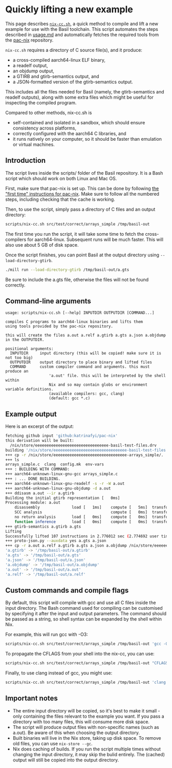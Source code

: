 # Quickly lifting a new example

This page describes [`nix-cc.sh`](https://github.com/UQ-PAC/BASIL/blob/main/scripts/nix-cc.sh),
a quick method to compile and lift a new example for use with the Basil toolchain.
This script automates the steps described in [usage.md](usage.md) and automatically
fetches the required tools from the [pac-nix](https://github.com/katrinafyi/pac-nix/)
repository.

`nix-cc.sh` requires a directory of C source file(s), and it produce:
- a cross-compiled aarch64-linux ELF binary,
- a readelf output,
- an objdump output,
- a GTIRB and gtirb-semantics output, and
- a JSON-formatted version of the gtirb-semantics output.

This includes all the files needed for Basil (namely, the gtirb-semantics and readelf outputs),
along with some extra files which might be useful for inspecting the compiled program.

Compared to other methods, nix-cc.sh is
- self-contained and isolated in a sandbox, which should ensure consistency across platforms,
- correctly configured with the aarch64 C libraries, and
- it runs natively on your computer, so it should be faster than emulation or virtual machines.

## Introduction

The script lives inside the scripts/ folder of the Basil repository.
It is a Bash script which should work on both Linux and Mac OS.

First, make sure that pac-nix is set up. This can be done by following
[the "first time" instructions for pac-nix](https://github.com/katrinafyi/pac-nix?tab=readme-ov-file#first-time).
Make sure to follow all the numbered steps, including checking that the cache is working.

Then, to use the script, simply pass a directory of C files and an output directory:
```bash
scripts/nix-cc.sh src/test/correct/arrays_simple /tmp/basil-out
```
The first time you run the script, it will take some time to fetch the cross-compilers
for aarch64-linux. Subsequent runs will be much faster. This will also use about 5 GB of disk space.

Once the script finishes, you can point Basil at the output directory using `--load-directory-gtirb`.
```bash
./mill run --load-directory-gtirb /tmp/basil-out/a.gts
```
Be sure to include the a.gts file, otherwise the files will not be found correctly.

## Command-line arguments

```
usage: scripts/nix-cc.sh [--help] INPUTDIR OUTPUTDIR [COMMAND...]

compiles C programs to aarch64-linux binaries and lifts them
using tools provided by the pac-nix repository.

this will create the files a.out a.relf a.gtirb a.gts a.json a.objdump
in the OUTPUTDIR.

positional arguments:
  INPUTDIR     input directory (this will be copied! make sure it is not too big)
  OUTPUTDIR    output directory to place binary and lifted files
  COMMAND      custom compiler command and arguments. this must produce an
                   'a.out' file. this will be interpreted by the shell within
                   Nix and so may contain globs or environment variable definitions.
                   (available compilers: gcc, clang)
                   (default: gcc *.c)
```

## Example output

Here is an excerpt of the output:
```bash
fetching github input 'github:katrinafyi/pac-nix'
this derivation will be built:
  /nix/store/eeeeeeeeeeeeeeeeeeeeeeeeeeeeeeee-basil-test-files.drv
building '/nix/store/eeeeeeeeeeeeeeeeeeeeeeeeeeeeeeee-basil-test-files.drv'...
+++ cp -r /nix/store/eeeeeeeeeeeeeeeeeeeeeeeeeeeeeeee-arrays_simple/. .
+++ ls
arrays_simple.c  clang  config.mk  env-vars
+++ : BUILDING WITH COMMAND:
+++ aarch64-unknown-linux-gnu-gcc arrays_simple.c
+++ : ... DONE BUILDING.
+++ aarch64-unknown-linux-gnu-readelf -s -r -W a.out
+++ aarch64-unknown-linux-gnu-objdump -d a.out
+++ ddisasm a.out --ir a.gtirb
Building the initial gtirb representation [   0ms]
Processing module: a.out
    disassembly              load [   1ms]    compute [   5ms]  transform [   0ms]
    SCC analysis                              compute [   0ms]  transform [   0ms]
    no return analysis       load [   0ms]    compute [   0ms]  transform [   0ms]
    function inference       load [   0ms]    compute [   0ms]  transform [   0ms]
+++ gtirb-semantics a.gtirb a.gts
Lifting
Successfully lifted 107 instructions in 2.776012 sec (2.774692 user time) (0 failure: 0 unique opcodes) (0.00 0000 cache hit rate)
+++ proto-json.py --auxdata yes a.gts a.json
+++ cp -r a.out a.relf a.gtirb a.gts a.json a.objdump /nix/store/eeeeeeeeeeeeeeeeeeeeeeeeeeeeeeee-basil-test-files
'a.gtirb' -> '/tmp/basil-out/a.gtirb'
'a.gts' -> '/tmp/basil-out/a.gts'
'a.json' -> '/tmp/basil-out/a.json'
'a.objdump' -> '/tmp/basil-out/a.objdump'
'a.out' -> '/tmp/basil-out/a.out'
'a.relf' -> '/tmp/basil-out/a.relf'
```

## Custom commands and compile flags

By default, this script will compile with gcc and use all C files inside the
input directory. The Bash command used for compiling can be customised by
specifying it after the input and output parameters. The command should be
passed as a string, so shell syntax can be expanded by the shell within Nix.

For example, this will run gcc with -O3:
```bash
scripts/nix-cc.sh src/test/correct/arrays_simple /tmp/basil-out 'gcc -O3 *.c'
```
To propagate the CFLAGS from your shell into the nix-cc, you can use:
```bash
scripts/nix-cc.sh src/test/correct/arrays_simple /tmp/basil-out "CFLAGS='$CFLAGS' gcc *.c"
```
Finally, to use clang instead of gcc, you might use:
```bash
scripts/nix-cc.sh src/test/correct/arrays_simple /tmp/basil-out 'clang *.c'
```

## Important notes

- The entire input directory will be copied, so it's best to make it small - only containing
  the files relevant to the example you want.
  If you pass a directory with too many files, this will consume more disk space.
- The script will produce output files with non-specific names (such as a.out).
  Be aware of this when choosing the output directory.
- Built binaries will live in the Nix store, taking up disk space. To remove old files,
  you can use `nix-store --gc`.
- Nix does caching of builds. If you run the script multiple times without changing the
  input directory, it may skip the bulid entirely. The (cached) output will still be copied
  into the output directory.

